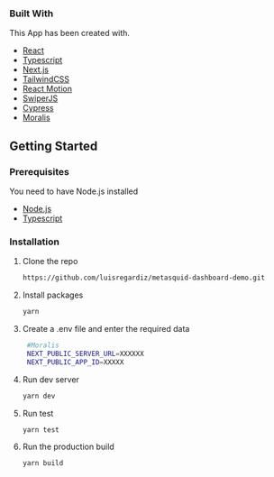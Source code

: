 ### Built With

This App has been created with.

* [React](https://es.reactjs.org/)
* [Typescript](https://www.typescriptlang.org/)
* [Next.js](https://nextjs.org/)
* [TailwindCSS](https://tailwindcss.com/)
* [React Motion](https://www.framer.com/motion/)
* [SwiperJS](https://swiperjs.com/)
* [Cypress](https://www.cypress.io/)
* [Moralis](https://moralis.io/)






<!-- GETTING STARTED -->
## Getting Started

### Prerequisites
You need to have Node.js installed
* [Node.js](https://nodejs.org/es/)
* [Typescript](https://www.typescriptlang.org/)


### Installation

1. Clone the repo
   ```sh
   https://github.com/luisregardiz/metasquid-dashboard-demo.git
   ```
2. Install  packages
   ```sh
   yarn 
   ```


3. Create a .env file and enter the required data 
   ```sh
    #Moralis
    NEXT_PUBLIC_SERVER_URL=XXXXXX
    NEXT_PUBLIC_APP_ID=XXXXX
   ```
  
4. Run dev server
   ```sh
   yarn dev
   ```

5. Run test
    ```sh
   yarn test
   ```

5. Run the production build 
   ```sh
   yarn build
   ```

